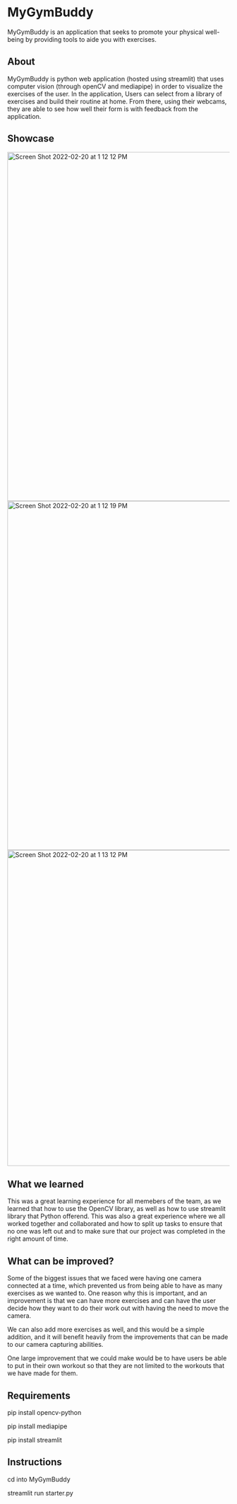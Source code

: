 # MyGymBuddy

 MyGymBuddy is an application that seeks to promote your physical well-being by providing tools to aide you with exercises.
 
## About
 MyGymBuddy is python web application (hosted using streamlit) that uses computer vision (through openCV and mediapipe) in order to visualize the exercises of the user. In the application, Users can select from a library of exercises and build their routine at home. From there, using their webcams, they are able to see how well their form is with feedback from the application.
 
 ## Showcase
 
<img width="789" alt="Screen Shot 2022-02-20 at 1 12 12 PM" src="https://user-images.githubusercontent.com/79039790/154862335-b06ab19b-4ad9-41a7-a42e-3432315ae206.png">

<img width="789" alt="Screen Shot 2022-02-20 at 1 12 19 PM" src="https://user-images.githubusercontent.com/79039790/154862339-6e7f38db-bd7d-4737-8680-38079318e6f3.png">


<img width="714" alt="Screen Shot 2022-02-20 at 1 13 12 PM" src="https://user-images.githubusercontent.com/79039790/154862396-8153b783-a75f-4bb0-b2a9-d31601a0e7a1.png">

 
 ## What we learned
 
 This was a great learning experience for all memebers of the team, as we learned that how to use the OpenCV library, as well as how to use streamlit library that Python offerend. This was also a great experience where we all worked together and collaborated and how to split up tasks to ensure that no one was left out and to make sure that our project was completed in the right amount of time. 


 ## What can be improved?

 
Some of the biggest issues that we faced were having one camera connected at a time, which prevented us from being able to have as many exercises as we wanted to. One reason why this is important, and an improvement is that we can have more exercises and can have the user decide how they want to do their work out with having the need to move the camera.  
 
 We can also add more exercises as well, and this would be a simple addition, and it will benefit heavily from the improvements that can be made to our camera capturing abilities. 

One large improvement that we could make would be to have users be able to put in their own workout so that they are not limited to the workouts that we have made for them.

## Requirements
pip install opencv-python

pip install mediapipe

pip install streamlit

## Instructions
cd into MyGymBuddy

streamlit run starter.py
